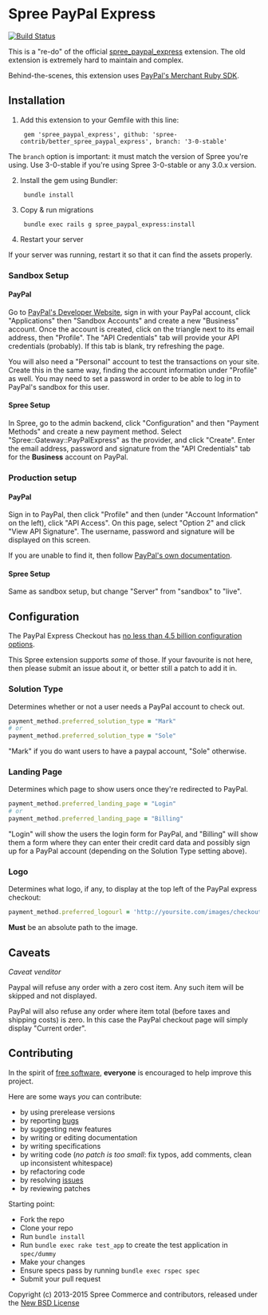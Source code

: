 # Spree PayPal Express

[![Build Status](https://travis-ci.org/spree-contrib/better_spree_paypal_express.svg)](https://travis-ci.org/spree-contrib/better_spree_paypal_express)

This is a "re-do" of the official [spree_paypal_express][4] extension. The old extension is extremely hard to maintain and complex.

Behind-the-scenes, this extension uses [PayPal's Merchant Ruby SDK](https://github.com/paypal/merchant-sdk-ruby).

## Installation

1. Add this extension to your Gemfile with this line:

        gem 'spree_paypal_express', github: 'spree-contrib/better_spree_paypal_express', branch: '3-0-stable'

The `branch` option is important: it must match the version of Spree you're using. Use 3-0-stable if you're using Spree 3-0-stable or any 3.0.x version.

2. Install the gem using Bundler:

        bundle install

3. Copy & run migrations

        bundle exec rails g spree_paypal_express:install

4. Restart your server

If your server was running, restart it so that it can find the assets properly.

### Sandbox Setup

#### PayPal

Go to [PayPal's Developer Website](https://developer.paypal.com/), sign in with your PayPal account, click "Applications" then "Sandbox Accounts" and create a new "Business" account. Once the account is created, click on the triangle next to its email address, then "Profile". The "API Credentials" tab will provide your API credentials (probably). If this tab is blank, try refreshing the page.

You will also need a "Personal" account to test the transactions on your site. Create this in the same way, finding the account information under "Profile" as well. You may need to set a password in order to be able to log in to PayPal's sandbox for this user.

#### Spree Setup

In Spree, go to the admin backend, click "Configuration" and then "Payment Methods" and create a new payment method. Select "Spree::Gateway::PayPalExpress" as the provider, and click "Create". Enter the email address, password and signature from the "API Credentials" tab for the **Business** account on PayPal.

### Production setup

#### PayPal

Sign in to PayPal, then click "Profile" and then (under "Account Information" on the left), click "API Access". On this page, select "Option 2" and click "View API Signature". The username, password and signature will be displayed on this screen.

If you are unable to find it, then follow [PayPal's own documentation](https://developer.paypal.com/webapps/developer/docs/classic/api/apiCredentials/).

#### Spree Setup

Same as sandbox setup, but change "Server" from "sandbox" to "live".

## Configuration

The PayPal Express Checkout has [no less than 4.5 billion configuration options](https://github.com/paypal/merchant-sdk-ruby/blob/1d65e598d2f9f200f85c6b3338d4293dbed576d8/lib/paypal-sdk/merchant/data_types.rb#L830-L959).

This Spree extension supports *some* of those. If your favourite is not here, then please submit an issue about it, or better still a patch to add it in.

### Solution Type

Determines whether or not a user needs a PayPal account to check out.

```ruby
payment_method.preferred_solution_type = "Mark"
# or
payment_method.preferred_solution_type = "Sole"
```

"Mark" if you do want users to have a paypal account, "Sole" otherwise.

### Landing Page

Determines which page to show users once they're redirected to PayPal.

```ruby
payment_method.preferred_landing_page = "Login"
# or
payment_method.preferred_landing_page = "Billing"
```

"Login" will show the users the login form for PayPal, and "Billing" will show them a form where they can enter their credit card data and possibly sign up for a PayPal account (depending on the Solution Type setting above).

### Logo

Determines what logo, if any, to display at the top left of the PayPal express checkout:

```ruby
payment_method.preferred_logourl = 'http://yoursite.com/images/checkout.jpg'
```

**Must** be an absolute path to the image.

## Caveats

*Caveat venditor*

Paypal will refuse any order with a zero cost item.
Any such item will be skipped and not displayed.

PayPal will also refuse any order where item total (before taxes and shipping costs) is zero.
In this case the PayPal checkout page will simply display "Current order".

## Contributing

In the spirit of [free software][1], **everyone** is encouraged to help improve this project.

Here are some ways *you* can contribute:

* by using prerelease versions
* by reporting [bugs][2]
* by suggesting new features
* by writing or editing documentation
* by writing specifications
* by writing code (*no patch is too small*: fix typos, add comments, clean up inconsistent whitespace)
* by refactoring code
* by resolving [issues][2]
* by reviewing patches

Starting point:

* Fork the repo
* Clone your repo
* Run `bundle install`
* Run `bundle exec rake test_app` to create the test application in `spec/dummy`
* Make your changes
* Ensure specs pass by running `bundle exec rspec spec`
* Submit your pull request

Copyright (c) 2013-2015 Spree Commerce and contributors, released under the [New BSD License][3]

[1]: http://www.fsf.org/licensing/essays/free-sw.html
[2]: https://github.com/spree/better_spree_paypal_express/issues
[3]: https://github.com/spree/better_spree_paypal_express/tree/master/LICENSE.md
[4]: https://github.com/spree/spree_paypal_express
